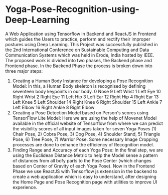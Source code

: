 # Yoga-Pose-Recognition-using-Deep-Learning
A Web Application using Tensorflow in Backend and ReactJS in Frontend which guides the Users to practice, perform and rectify their improper postures using Deep Learning.
This Project was successfully published in the 2nd International Conference on Sustainable Computing and Data Communication Systems which was held in Erode, India hosted by IEEE.
The proposed work is divided into two phases, the Backend phase and Frontend phase.
In the Backend Phase the process is broken down into three major steps:
1) Creating a Human Body Instance for developing a Pose Recognition Model: In this, a Human Body skeleton is recognised by defining seventeen body keypoints in our body.
  0 	Nose 	              9 	Left Wrist 
  1 	Left Eye 	         10 	Right Wrist 
  2 	Right Eye 	       11 	Left Hip 
  3 	Left Ear 	         12 	Right Hip 
  4 	Right Ear 	       13 	Left Knee 
  5 	Left Shoulder 	   14 	Right Knee 
  6 	Right Shoulder 	   15 	Left Ankle 
  7 	Left Elbow 	       16 	Right Ankle 
  8 	Right Elbow
2) Creating a Pose Detection Model based on Person's scores using TensorFlow Lite Model: Here we are using the help of Movenet Model available in the official website of Tensorflow from where we can predict the visibility scores of all input images taken for seven Yoga Poses (1) Chair Pose, 2) Cobra Pose, 3) Dog Pose, 4) Shoulder Stand, 5) Triangle Pose, 6) Tree Pose, 7) Warrior Pose. Some necessary Image Cropping processes are done to enhance the efficiency of Recognition model.
3) Finding Range and Accuracy of each Yoga Pose: In the final step, we are using the Euclidean Distance Metric to help the Model sense a pattern of distances from all bofy parts to the Pose Center (which changes based on Center of Gravity of each Yoga Pose).
Now in the Frontend Phase we use ReactJS with Tensorflow js extension in the backend to create a web application which is easy to understand, after designing the Home Page and Pose Recognition page with utilities to improve UI experience.
